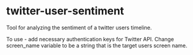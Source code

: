 # twitter-user-sentiment
Tool for analyzing the sentiment of a twitter users timeline. 

To use - add necessary authentication keys for Twitter API. Change screen_name variable to be a string that is the target users screen name.


